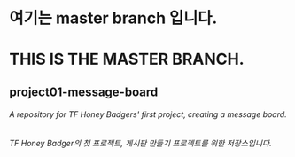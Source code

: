 # 여기는 master branch 입니다.
# THIS IS THE MASTER BRANCH.

## project01-message-board
###### A repository for TF Honey Badgers' first project, creating a message board.
###### TF Honey Badger의 첫 프로젝트, 게시판 만들기 프로젝트를 위한 저장소입니다.
